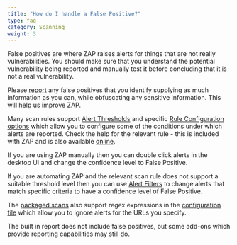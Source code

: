 ```yaml
---
title: "How do I handle a False Positive?"
type: faq
category: Scanning
weight: 3
---
```


False positives are where ZAP raises alerts for things that are not really vulnerabilities.
You should make sure that you understand the potential vulnerability being reported and manually test it before concluding that it is not a real vulnerability.

Please [report](https://github.com/zaproxy/zaproxy/issues/new?labels=bug&template=Bug_report.md) any false positives that you identify supplying as much information as you can, while obfuscating any sensitive information. This will help us improve ZAP.

Many scan rules support [Alert Thresholds](/docs/desktop/ui/dialogs/scanpolicy/#threshold) and specific [Rule Configuration options](/docs/desktop/ui/dialogs/options/ruleconfig/) which allow you to configure some of the conditions under which alerts are reported. Check the help for the relevant rule - this is included with ZAP and is also available [online](/docs/desktop/addons/).

If you are using ZAP manually then you can double click alerts in the desktop UI and change the confidence level to False Positive.

If you are automating ZAP and the relevant scan rule does not support a suitable threshold level then you can use [Alert Filters](/docs/desktop/addons/alert-filters/) to change alerts that match specific criteria to have a confidence level of False Positive.

The [packaged scans](/docs/docker/) also support regex expressions in the [configuration file](/docs/docker/api-scan/#configuration-file) which allow you to ignore alerts for the URLs you specify.

The built in report does not include false positives, but some add-ons which provide reporting capabilities may still do.
